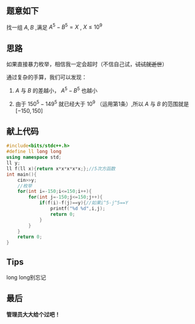## 题意如下

找一组 $A,B$ ,满足 ${A^5}-{B^5}= X$ , $X≤{10^9}$ 

## 思路

如果直接暴力枚举，相信我一定会超时（不信自己试，~~试试就逝世~~）

通过复杂的手算，我们可以发现：

1.  $A$ 与 $B$ 的差越小， ${A^5}-{B^5}$ 也越小

2. 由于  ${150^5}-{149^5}$  就已经大于  $10^9$ （运用第1条）,所以 $A$ 与 $B$ 的范围就是 $[-150,150]$ 

## 献上代码

```cpp
#include<bits/stdc++.h>
#define ll long long
using namespace std;
ll y;
ll f(ll x){return x*x*x*x*x;};//5次方函数
int main(){
	cin>>y;
  	//枚举
	for(int i=-150;i<=150;i++){
		for(int j=-150;j<=150;j++){
			if(f(i)-f(j)==y){//如果i^5-j^5==Y
				printf("%d %d",i,j);
				return 0;
			}
		}
	}
	return 0;
} 
```

## Tips

long long别忘记

## 最后

**管理员大大给个过吧！**